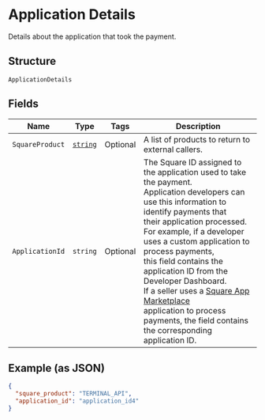
# Application Details

Details about the application that took the payment.

## Structure

`ApplicationDetails`

## Fields

| Name | Type | Tags | Description |
|  --- | --- | --- | --- |
| `SquareProduct` | [`string`](../../doc/models/application-details-external-square-product.md) | Optional | A list of products to return to external callers. |
| `ApplicationId` | `string` | Optional | The Square ID assigned to the application used to take the payment.<br>Application developers can use this information to identify payments that<br>their application processed.<br>For example, if a developer uses a custom application to process payments,<br>this field contains the application ID from the Developer Dashboard.<br>If a seller uses a [Square App Marketplace](https://developer.squareup.com/docs/app-marketplace)<br>application to process payments, the field contains the corresponding application ID. |

## Example (as JSON)

```json
{
  "square_product": "TERMINAL_API",
  "application_id": "application_id4"
}
```


